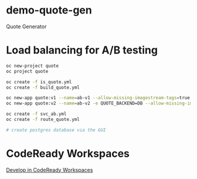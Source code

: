 # demo-quote-gen
Quote Generator

# Load balancing for A/B testing

```bash
oc new-project quote
oc project quote

oc create -f is_quote.yml
oc create -f build_quote.yml

oc new-app quote:v1 --name=ab-v1 --allow-missing-imagestream-tags=true
oc new-app quote:v2 --name=ab-v2 -e QUOTE_BACKEND=DB --allow-missing-imagestream-tags=true

oc create -f svc_ab.yml
oc create -f route_quote.yml

# create postgres database via the GUI
```

# CodeReady Workspaces

[Develop in CodeReady Workspaces](https://codeready-crw.apps-crc.testing/f?url=https://github.com/snowjet/demo-quote-gen)



